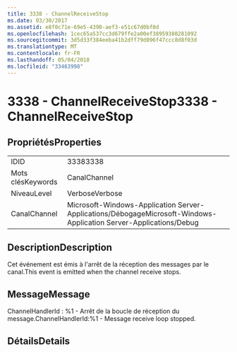 ```yaml
---
title: 3338 - ChannelReceiveStop
ms.date: 03/30/2017
ms.assetid: e8f0c71e-69e5-4390-aef3-e51c67d0bf0d
ms.openlocfilehash: 1cec65a537cc3d679ffe2a00ef38959380281092
ms.sourcegitcommit: 3d5d33f384eeba41b2dff79d096f47ccc8d8f03d
ms.translationtype: MT
ms.contentlocale: fr-FR
ms.lasthandoff: 05/04/2018
ms.locfileid: "33463998"
---
```

# <a name="3338---channelreceivestop"></a><span data-ttu-id="70a21-102">3338 - ChannelReceiveStop</span><span class="sxs-lookup"><span data-stu-id="70a21-102">3338 - ChannelReceiveStop</span></span>
## <a name="properties"></a><span data-ttu-id="70a21-103">Propriétés</span><span class="sxs-lookup"><span data-stu-id="70a21-103">Properties</span></span>  
  
|||  
|-|-|  
|<span data-ttu-id="70a21-104">ID</span><span class="sxs-lookup"><span data-stu-id="70a21-104">ID</span></span>|<span data-ttu-id="70a21-105">3338</span><span class="sxs-lookup"><span data-stu-id="70a21-105">3338</span></span>|  
|<span data-ttu-id="70a21-106">Mots clés</span><span class="sxs-lookup"><span data-stu-id="70a21-106">Keywords</span></span>|<span data-ttu-id="70a21-107">Canal</span><span class="sxs-lookup"><span data-stu-id="70a21-107">Channel</span></span>|  
|<span data-ttu-id="70a21-108">Niveau</span><span class="sxs-lookup"><span data-stu-id="70a21-108">Level</span></span>|<span data-ttu-id="70a21-109">Verbose</span><span class="sxs-lookup"><span data-stu-id="70a21-109">Verbose</span></span>|  
|<span data-ttu-id="70a21-110">Canal</span><span class="sxs-lookup"><span data-stu-id="70a21-110">Channel</span></span>|<span data-ttu-id="70a21-111">Microsoft-Windows-Application Server-Applications/Débogage</span><span class="sxs-lookup"><span data-stu-id="70a21-111">Microsoft-Windows-Application Server-Applications/Debug</span></span>|  
  
## <a name="description"></a><span data-ttu-id="70a21-112">Description</span><span class="sxs-lookup"><span data-stu-id="70a21-112">Description</span></span>  
 <span data-ttu-id="70a21-113">Cet événement est émis à l'arrêt de la réception des messages par le canal.</span><span class="sxs-lookup"><span data-stu-id="70a21-113">This event is emitted when the channel receive stops.</span></span>  
  
## <a name="message"></a><span data-ttu-id="70a21-114">Message</span><span class="sxs-lookup"><span data-stu-id="70a21-114">Message</span></span>  
 <span data-ttu-id="70a21-115">ChannelHandlerId : %1 - Arrêt de la boucle de réception du message.</span><span class="sxs-lookup"><span data-stu-id="70a21-115">ChannelHandlerId:%1 - Message receive loop stopped.</span></span>  
  
## <a name="details"></a><span data-ttu-id="70a21-116">Détails</span><span class="sxs-lookup"><span data-stu-id="70a21-116">Details</span></span>
